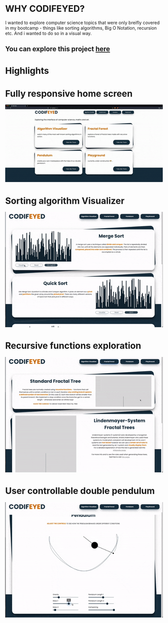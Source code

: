 # WHY CODIFEYED?

I wanted to explore computer science topics that were only breifly covered in my bootcamp - things like sorting algorithms, Big O Notation, recursion etc. And i wanted to do so in a visual way.

## You can explore this project <a target='_blank' href='https://codifeyed.vercel.app/'>here</a>

# Highlights

# Fully responsive home screen

![Alt Text](/public/responsive-home-screen.gif)

# Sorting algorithm Visualizer

![Alt Text](/public/algos-visualized.gif)

# Recursive functions exploration

![Alt Text](/public/fractals.gif)

# User controllable double pendulum

![Alt Text](/public/pendulum.gif)

